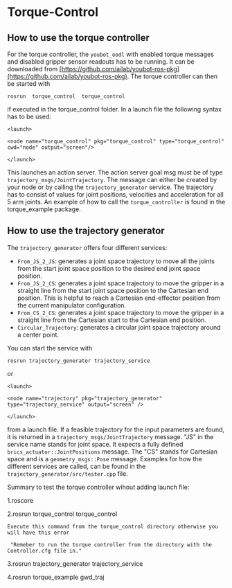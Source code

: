Torque-Control
==============

How to use the torque controller
--------------

For the torque controller, the `youbot_oodl` with enabled torque messages and disabled gripper sensor readouts has to be running. 
It can be downloaded from [https://github.com/ailab/youbot-ros-pkg](https://github.com/ailab/youbot-ros-pkg). The torque controller can then be started with 

    rosrun  torque_control  torque_control

if executed in the torque_control folder. In a launch file the following syntax has to be used:

    <launch>
  
    <node name="torque_control" pkg="torque_control" type="torque_control" cwd="node" output="screen"/>
  
    </launch>

This launches an action server. The action server goal msg must be of type `trajectory_msgs/JointTrajectory`. The message can either 
be created by your node or by calling the `trajectory_generator` service. The trajectory has to consist of values for joint 
positions, velocities and acceleration for all 5 arm joints. An example of how to call the `torque_controller` is found in 
the torque_example package.

How to use the trajectory generator
--------------

The `trajectory_generator` offers four different services:

- `From_JS_2_JS`: generates a joint space trajectory to move all the joints from the start joint space position to the desired end joint space position.
- `From_JS_2_CS`: generates a joint space trajectory to move the gripper in a straight line from the start joint space position to the Cartesian end position. This is helpful to reach a Cartesian end-effector position from the current manipulator configuration.
- `From_CS_2_CS`: generates a joint space trajectory to move the gripper in a straight line from the Cartesian start to the Cartesian end position.
- `Circular_Trajectory`: generates a circular joint space trajectory around a center point.

You can start the service with

    rosrun trajectory_generator trajectory_service

or

    <launch>

    <node name="trajectory" pkg="trajectory_generator" type="trajectory_service" output="screen" />

    </launch>

from a launch file. If a feasible trajectory for the input parameters are found, it is returned in a `trajectory_msgs/JointTrajectory`
message. "JS" in the service name stands for joint space. It expects a fully defined `brics_actuator::JointPositions` message. 
The "CS" stands for Cartesian space and is a `geometry_msgs::Pose` message. Examples for how the different services are called,
can be found in the `trajectory_generator/src/tester.cpp` file.

Summary to test the torque controller wihout adding launch file:

1.roscore

2.rosrun torque_control torque_control

    Execute this command from the torque_control directory otherwise you will have this error
    
     "Remeber to run the torque controller from the directory with the Controller.cfg file in."
     
3.rosrun trajectory_generator trajectory_service

4.rosrun torque_example gwd_traj
